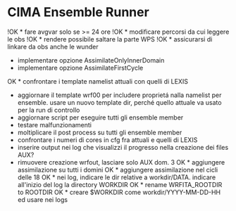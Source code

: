 # CIMA Ensemble Runner

!OK * fare avgvar solo se >= 24 ore
!OK * modificare percorsi da cui leggere le obs
!OK * rendere possibile saltare la parte WPS
!OK * assicurarsi di linkare da obs anche le wunder
* implementare opzione AssimilateOnlyInnerDomain
* implementare opzione AssimilateFirstCycle

OK * confrontare i template namelist attuali con quelli di LEXIS 
* aggiornare il template wrf00 per includere proprietá nalla namelist per ensemble. usare un nuovo template dir, perché quello attuale va usato per la run di controllo
* aggiornare script per eseguire tutti gli ensemble member
* testare malfunzionamenti
* moltiplicare il post process su tutti gli ensemble member
* confrontare i numeri di cores in cfg fra attuali e quelli di LEXIS 
* inserire output nei log che visualizzi il progresso nella creazione dei files AUX?
* rimuovere creazione wrfout, lasciare solo AUX dom. 3
OK * aggiungere assimilazione su tutti i domini
OK * aggiungere assimilazione nel cicli delle 18
OK * nei log, indicare le dir relative a workdir/DATA. indicare all'inizio del log la directory WORKDIR
OK * rename WRFITA_ROOTDIR to ROOTDIR
OK * creare $WORKDIR come workdir/YYYY-MM-DD-HH ed usare nei logs
